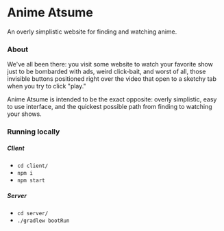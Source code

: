 # Anime Atsume

An overly simplistic website for finding and watching anime.

### About

We've all been there: you visit some website to watch your favorite show just to be bombarded with ads, weird click-bait, and worst of all, those invisible buttons positioned right over the video that open to a sketchy tab when you try to click "play."

Anime Atsume is intended to be the exact opposite: overly simplistic, easy to use interface, and the quickest possible path from finding to watching your shows.

### Running locally

##### Client

* `cd client/`
* `npm i`
* `npm start`

##### Server

* `cd server/`
* `./gradlew bootRun`

